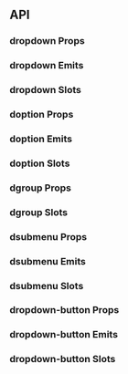 ## API

### dropdown Props

<field-table :data="dropdownProps"/>

### dropdown Emits

<field-table :data="dropdownEmits"/>

### dropdown Slots

<field-table :data="dropdownSlots"/>

### doption Props

<field-table :data="doptionProps"/>

### doption Emits

<field-table :data="doptionEmits"/>

### doption Slots

<field-table :data="doptionSlots"/>

### dgroup Props

<field-table :data="dgroupProps"/>

### dgroup Slots

<field-table :data="dgroupSlots"/>

### dsubmenu Props

<field-table :data="dsubmenuProps"/>

### dsubmenu Emits

<field-table :data="dsubmenuEmits"/>

### dsubmenu Slots

<field-table :data="dsubmenuSlots"/>

### dropdown-button Props

<field-table :data="dropdownButtonProps"/>

### dropdown-button Emits

<field-table :data="dropdownButtonEmits"/>

### dropdown-button Slots

<field-table :data="dropdownButtonSlots"/>

<script setup>
import { ref } from 'vue';

const dropdownProps = ref([
  {
    name: 'popup-visible (v-model)',
    desc: '弹出框是否可见',
    type: 'boolean',
    value: '-',
  },
  {
    name: 'default-popup-visible',
    desc: '弹出框默认是否可见（非受控模式）',
    type: 'boolean',
    value: 'false',
  },
  {
    name: 'trigger',
    desc: '触发方式',
    type: '\'hover\' | \'click\' | \'focus\' | \'contextMenu\'',
    value: '\'click\'',
  },
  {
    name: 'position',
    desc: '弹出位置',
    type: '\'top\' | \'tl\' | \'tr\' | \'bottom\' | \'bl\' | \'br\'',
    value: '\'bottom\'',
  },
  {
    name: 'popup-container',
    desc: '弹出框的挂载容器',
    type: 'string | HTMLElement',
    value: '-',
  },
  {
    name: 'popup-max-height',
    desc: '弹出框最大高度',
    type: 'boolean | number',
    value: 'true (2.29.0)',
  },
  {
    name: 'hide-on-select',
    desc: '是否在用户选择后隐藏弹出框',
    type: 'boolean',
    value: 'true (2.43.0)',
  },
  {
    name: 'trigger-props',
    desc: 'trigger的属性',
    type: 'TriggerProps',
    value: '-',
  },
]);

const dropdownEmits = ref([
  {
    name: 'popup-visible-change',
    desc: '下拉框显示状态发生改变时触发',
    type: 'visible: boolean',
    value: '-',
  },
  {
    name: 'select',
    desc: '用户选择时触发',
    type: 'value: string | number | Record<string, any> | undefined, ev: Event',
    value: '-',
  },
]);

const dropdownSlots = ref([
  {
    name: 'content',
    desc: '内容',
    type: '-',
    value: '-',
  },
  {
    name: 'footer',
    desc: '页脚',
    type: '-',
    value: '- (2.10.0)',
  },
]);

const doptionProps = ref([
  {
    name: 'value',
    desc: '选项值',
    type: 'string | number | object',
    value: '-',
  },
  {
    name: 'disabled',
    desc: '是否禁用',
    type: 'boolean',
    value: 'false',
  },
]);

const doptionEmits = ref([
  {
    name: 'click',
    desc: '点击按钮时触发',
    type: 'ev: MouseEvent',
    value: '-',
  },
]);

const doptionSlots = ref([
  {
    name: 'icon',
    desc: '图标',
    type: '-',
    value: '-',
  },
]);

const dgroupProps = ref([
  {
    name: 'title',
    desc: '分组标题',
    type: 'string',
    value: '-',
  },
]);

const dgroupSlots = ref([
  {
    name: 'title',
    desc: '分组标题',
    type: '-',
    value: '- (2.10.0)',
  },
]);

const dsubmenuProps = ref([
  {
    name: 'value',
    desc: '选项值（2.16.0 版本后暂无用处）',
    type: 'string | number',
    value: '-',
  },
  {
    name: 'disabled',
    desc: '是否禁用',
    type: 'boolean',
    value: 'false (2.10.0)',
  },
  {
    name: 'trigger',
    desc: '触发方式',
    type: '\'hover\' | \'click\'',
    value: '\'click\' (2.10.0)',
  },
  {
    name: 'position',
    desc: '弹出位置',
    type: '\'rt\' | \'lt\'',
    value: '\'rt\' (2.10.0)',
  },
  {
    name: 'popup-visible (v-model)',
    desc: '弹出框是否可见',
    type: 'boolean',
    value: '-',
  },
  {
    name: 'default-popup-visible',
    desc: '弹出框默认是否可见（非受控模式）',
    type: 'boolean',
    value: 'false',
  },
  {
    name: 'option-props',
    desc: '自定义选项属性',
    type: 'object',
    value: '- (2.29.0)',
  },
    {
    name: 'trigger-props',
    desc: 'trigger的属性',
    type: 'TriggerProps',
    value: '-',
  },
]);

const dsubmenuEmits = ref([
  {
    name: 'popup-visible-change',
    desc: '下拉框显示状态发生改变时触发',
    type: 'visible: boolean',
    value: '-',
  },
]);

const dsubmenuSlots = ref([
  {
    name: 'icon',
    desc: '图标',
    type: '-',
    value: '- (2.29.0)',
  },
  {
    name: 'content',
    desc: '子菜单内容',
    type: '-',
    value: '-',
  },
  {
    name: 'footer',
    desc: '页脚',
    type: '-',
    value: '- (2.10.0)',
  },
]);

const dropdownButtonProps = ref([
  {
    name: 'popup-visible (v-model)',
    desc: '弹出框是否可见',
    type: 'boolean',
    value: '-',
  },
  {
    name: 'default-popup-visible',
    desc: '弹出框默认是否可见（非受控模式）',
    type: 'boolean',
    value: 'false',
  },
  {
    name: 'trigger',
    desc: '触发方式',
    type: '\'hover\' | \'click\' | \'focus\' | \'contextMenu\'',
    value: '\'click\'',
  },
  {
    name: 'position',
    desc: '弹出位置',
    type: '\'top\' | \'tl\' | \'tr\' | \'bottom\' | \'bl\' | \'br\'',
    value: '\'br\'',
  },
  {
    name: 'popup-container',
    desc: '弹出框的挂载容器',
    type: 'string | HTMLElement',
    value: '-',
  },
  {
    name: 'disabled',
    desc: '是否禁用',
    type: 'boolean',
    value: 'false',
  },
  {
    name: 'type',
    desc: '按钮类型',
    type: 'string',
    value: '-',
  },
  {
    name: 'size',
    desc: '按钮大小',
    type: 'string',
    value: '-',
  },
  {
    name: 'button-props',
    desc: '按钮属性',
    type: 'ButtonProps',
    value: '-',
  },
  {
    name: 'hide-on-select',
    desc: '是否在用户选择后隐藏弹出框',
    type: 'boolean',
    value: 'true',
  },
]);

const dropdownButtonEmits = ref([
  {
    name: 'popup-visible-change',
    desc: '下拉框显示状态发生改变时触发',
    type: 'visible: boolean',
    value: '-',
  },
  {
    name: 'click',
    desc: '点击按钮时触发',
    type: 'ev: MouseEvent',
    value: '-',
  },
  {
    name: 'select',
    desc: '用户选择时触发',
    type: 'value: string | number | Record<string, any> | undefined, ev: Event',
    value: '-',
  },
]);

const dropdownButtonSlots = ref([
  {
    name: 'icon',
    desc: '按钮图标',
    type: 'popupVisible: boolean',
    value: '-',
  },
  {
    name: 'content',
    desc: '内容',
    type: '-',
    value: '-',
  },
]);
</script>
